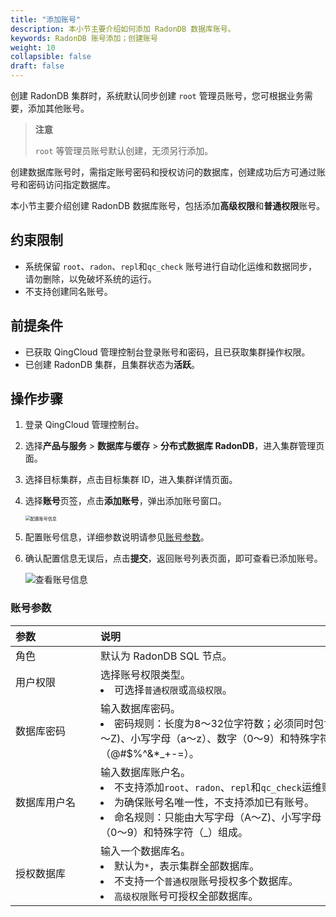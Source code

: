 ```yaml
---
title: "添加账号"
description: 本小节主要介绍如何添加 RadonDB 数据库账号。 
keywords: RadonDB 账号添加；创建账号
weight: 10
collapsible: false
draft: false
---
```



创建 RadonDB 集群时，系统默认同步创建 `root` 管理员账号，您可根据业务需要，添加其他账号。
> **注意**
> 
> `root` 等管理员账号默认创建，无须另行添加。

创建数据库账号时，需指定账号密码和授权访问的数据库，创建成功后方可通过账号和密码访问指定数据库。

本小节主要介绍创建 RadonDB 数据库账号，包括添加**高级权限**和**普通权限**账号。

## 约束限制

- 系统保留 `root`、`radon`、`repl`和`qc_check` 账号进行自动化运维和数据同步，请勿删除，以免破坏系统的运行。
- 不支持创建同名账号。

## 前提条件

- 已获取 QingCloud 管理控制台登录账号和密码，且已获取集群操作权限。
- 已创建 RadonDB 集群，且集群状态为**活跃**。

## 操作步骤

1. 登录 QingCloud 管理控制台。
2. 选择**产品与服务** > **数据库与缓存** > **分布式数据库 RadonDB**，进入集群管理页面。
3. 选择目标集群，点击目标集群 ID，进入集群详情页面。
4. 选择**账号**页签，点击**添加账号**，弹出添加账号窗口。
   
   <img src="../../../_images/set_user_info.png" alt="配置账号信息" style="zoom:50%;" />

5. 配置账号信息，详细参数说明请参见[账号参数](#账号参数)。

6. 确认配置信息无误后，点击**提交**，返回账号列表页面，即可查看已添加账号。

   ![查看账号信息](../../../_images/check_user.png)

### 账号参数

|  <span style="display:inline-block;width:120px">参数</span> | <span style="display:inline-block;width:480px">说明</span>  |
|:--- |:--- |
| 角色| 默认为 RadonDB SQL 节点。 |
| 用户权限 |  选择账号权限类型。<li>可选择`普通权限`或`高级权限`。|
| 数据库密码 |  输入数据库密码。<li>密码规则：长度为8～32位字符数；必须同时包含大写字母（A～Z)、小写字母（a～z）、数字（0～9）和特殊字符（@#$%^&*_+-=）。 |
| 数据库用户名 |  输入数据库账户名。<li>不支持添加`root`、`radon`、`repl`和`qc_check`运维账号。<li>为确保账号名唯一性，不支持添加已有账号。<li>命名规则：只能由大写字母（A～Z)、小写字母（a～z）、数字（0～9）和特殊字符（_）组成。 |
| 授权数据库 |  输入一个数据库名。<li>默认为`*`，表示集群全部数据库。<li>不支持一个`普通权限`账号授权多个数据库。<li>`高级权限`账号可授权全部数据库。 |
